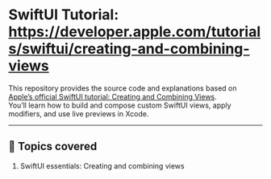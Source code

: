 # SwiftUI Tutorial: https://developer.apple.com/tutorials/swiftui/creating-and-combining-views

This repository provides the source code and explanations based on [Apple’s official SwiftUI tutorial: Creating and Combining Views](https://developer.apple.com/tutorials/swiftui/creating-and-combining-views).  
You’ll learn how to build and compose custom SwiftUI views, apply modifiers, and use live previews in Xcode.

---

## 🚀 Topics covered

1. SwiftUI essentials: Creating and combining views


